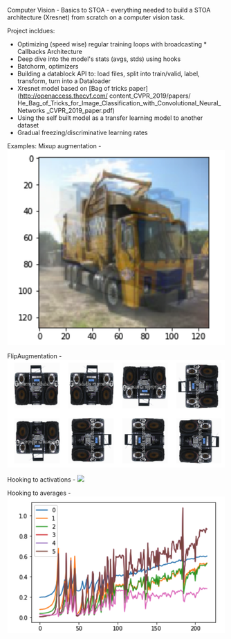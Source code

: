 Computer Vision - Basics to STOA - everything needed to build a STOA architecture (Xresnet) from scratch on a computer vision task.

Project incldues:

* Optimizing (speed wise) regular training loops with broadcasting * Callbacks Architecture
* Deep dive into the model's stats (avgs, stds) using hooks
* Batchorm, optimizers
* Building a datablock API to: load files, split into train/valid, label, transform, turn into a Dataloader
* Xresnet model based on [Bag of tricks paper](http://openaccess.thecvf.com/ content_CVPR_2019/papers/ He_Bag_of_Tricks_for_Image_Classification_with_Convolutional_Neural_Networks _CVPR_2019_paper.pdf)
* Using the self built model as a transfer learning model to another dataset
* Gradual freezing/discriminative learning rates

Examples:
Mixup augmentation - ![](images/mixup.png)

FlipAugmentation - ![](images/flipAugmentation.png)

Hooking to activations - ![](images/activations.ong)

Hooking to averages - ![](images/averages.png)
